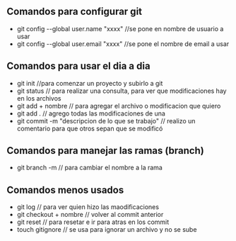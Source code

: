 ## Comandos para configurar git
- git config --global user.name "xxxx" //se pone en nombre de usuario a usar
- git config --global user.email "xxxx" //se pone el nombre de email a usar

## Comandos para usar  el dia a dia 
- git init //para comenzar un proyecto y subirlo a git
- git status // para realizar una consulta, para ver que modificaciones hay en los archivos
- git add + nombre // para agregar el archivo o modificacion que quiero 
- git add . // agrego todas las modificaciones de una
- git commit -m "descripcion de lo que se trabajo" // realizo un comentario para que otros sepan que se modificó

## Comandos para manejar las ramas (branch)
- git branch -m // para cambiar el nombre a la rama 

## Comandos menos usados
- git log // para ver quien hizo las maodificaciones
- git checkout + nombre // volver al commit anterior
- git reset // para resetar e ir para atras en los commit
- touch gitignore // se usa para ignorar un archivo y no se sube